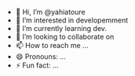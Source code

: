 - 👋 Hi, I’m @yahiatoure
- 👀 I’m interested in developemment
- 🌱 I’m currently learning dev.
- 💞️ I’m looking to collaborate on 
- 📫 How to reach me ...
- 😄 Pronouns: ...
- ⚡ Fun fact: ...

<!---
yahiatoure/yahiatoure is a ✨ special ✨ repository because its `README.md` (this file) appears on your GitHub profile.
You can click the Preview link to take a look at your changes.
--->
